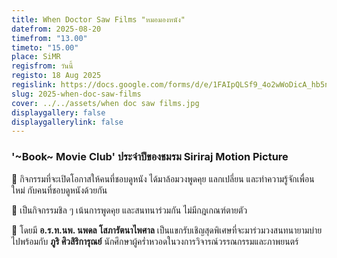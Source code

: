 ```yaml
---
title: When Doctor Saw Films "หมอมองหนัง"
datefrom: 2025-08-20
timefrom: "13.00"
timeto: "15.00"
place: SiMR
regisfrom: วันนี้
registo: 18 Aug 2025
regislink: https://docs.google.com/forms/d/e/1FAIpQLSf9_4o2wWoDicA_hb5n_sMn-dzRG5aZ5ZCSY9oGeX3sjAPSaA/viewform?usp=dialog
slug: 2025-when-doc-saw-films
cover: ../../assets/when doc saw films.jpg
displaygallery: false
displaygallerylink: false
---
```

### '~Book~ Movie Club' ประจำปีของชมรม Siriraj Motion Picture

🎥 กิจกรรมที่จะเปิดโอกาสให้คนที่ชอบดูหนัง ได้มาล้อมวงพูดคุย แลกเปลี่ยน และทำความรู้จักเพื่อนใหม่ กับคนที่ชอบดูหนังด้วยกัน

🙌 เป็นกิจกรรมชิล ๆ เน้นการพูดคุย และสนทนาร่วมกัน ไม่มีกฎเกณฑ์ตายตัว

🤩 โดยมี **อ.ร.ท.นพ. นพดล โสภารัตนาไพศาล** เป็นแขกรับเชิญสุดพิเศษที่จะมาร่วมวงสนทนายามบ่ายไปพร้อมกับ **ภูริ ศิวสิริการุณย์** นักศึกษาผู้คร่ำหวอดในวงการวิจารณ์วรรณกรรมและภาพยนตร์